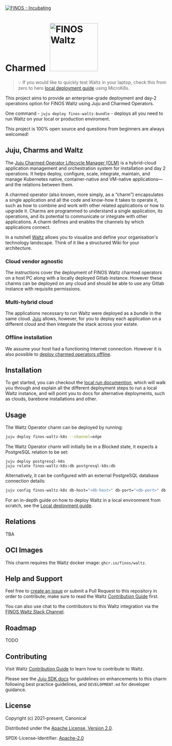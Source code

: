 [![FINOS - Incubating](https://cdn.jsdelivr.net/gh/finos/contrib-toolbox@master/images/badge-incubating.svg)](https://finosfoundation.atlassian.net/wiki/display/FINOS/Incubating)
# Charmed &nbsp;<img src="https://user-images.githubusercontent.com/5586487/152134303-f3a34f04-d459-4581-87df-cbd0d8e6a29f.png" alt="FINOS Waltz" width="150"/>

> 💡 If you would like to quickly test Waltz in your laptop, check this from zero to hero [local deployment guide](TODO) using MicroK8s. 

This project aims to provide an enterprise-grade deployment and day-2 operations option for FINOS Waltz using Juju and Charmed Operators.

One command - `juju deploy finos-waltz-bundle` - deploys all you need to run Waltz on your local or production enviroment. 

This project is 100% open source and questions from beginners are always welcomed!

## Juju, Charms and Waltz

The [Juju Charmed Operator Lifecycle Manager (OLM)](https://juju.is/docs/olm) is a hybrid-cloud application management and orchestration system for installation and day 2 operations. It helps deploy, configure, scale, integrate, maintain, and manage Kubernetes native, container-native and VM-native applications—and the relations between them.

A charmed operator (also known, more simply, as a “charm”) encapsulates a single application and all the code and know-how it takes to operate it, such as how to combine and work with other related applications or how to upgrade it. Charms are programmed to understand a single application, its operations, and its potential to communicate or integrate with other applications. A charm defines and enables the channels by which applications connect.

In a nutshell [Waltz](https://github.com/finos/waltz) allows you to visualize and define your organisation's technology landscape. Think of it like a structured Wiki for your architecture.

### Cloud vendor agnostic

The instructions cover the deployment of FINOS Waltz charmed operators on a host PC along with a locally deployed Gitlab instance. However these charms can be deployed on any cloud and should be able to use any Gitlab instance with requisite permissions.

### Multi-hybrid cloud

The applications necessary to run Waltz were deployed as a _bundle_ in the same cloud. [Juju](https://juju.is/) allows, however, for you to deploy each application on a different cloud and then integrate the stack across your estate.

### Offline installation

We assume your host had a functioning Internet connection. However it is also possible to [deploy charmed operators offline](https://juju.is/docs/olm/working-offline).

## Installation
To get started, you can checkout the [local run documention](docs/LocalDeployment.md), which will walk you through and explain all the different deployment steps to run a local Waltz instance, and will point you to docs for alternative deployments, such as clouds, barebone installations and other.

## Usage

The Waltz Operator charm can be deployed by running:

```bash
juju deploy finos-waltz-k8s --channel=edge
```

The Waltz Operator charm will initially be in a Blocked state, it expects a PostgreSQL relation to be set:

```
juju deploy postgresql-k8s
juju relate finos-waltz-k8s:db postgresql-k8s:db
```

Alternatively, it can be configured with an external PostgreSQL database connection details:

```bash
juju config finos-waltz-k8s db-host="<db-host>" db-port="<db-port>" db-name="<db-name>" db-username="<db-username>" db-password="<db-password>"
```

For an in-depth guide on how to deploy Waltz in a local environment from scratch, see the [Local deployment guide](doc/LocalDeployment.md).

## Relations

TBA

## OCI Images

This charm requires the Waltz docker image: ``ghcr.io/finos/waltz``.

## Help and Support

Feel free to [create an issue](https://github.com/finos/waltz-integration-juju/issues/new/choose) or submit a Pull Request to this repository in order to contribute; make sure to read the Waltz [Contribution Guide](https://github.com/finos/waltz/blob/master/CONTRIBUTING.md) first.

You can also use chat to the contributors to this Waltz integration via the [FINOS Waltz Slack Channel](https://finos-lf.slack.com/archives/C01S1D746TW).

## Roadmap

TODO

## Contributing

Visit Waltz [Contribution Guide](https://github.com/finos/waltz/blob/master/CONTRIBUTING.md) to learn how to contribute to Waltz.

Please see the [Juju SDK docs](https://juju.is/docs/sdk) for guidelines on enhancements to this charm following best practice guidelines, and `DEVELOPMENT.md` for developer guidance.

## License

Copyright (c) 2021-present, Canonical

Distributed under the [Apache License, Version 2.0](http://www.apache.org/licenses/LICENSE-2.0).

SPDX-License-Identifier: [Apache-2.0](https://spdx.org/licenses/Apache-2.0)
